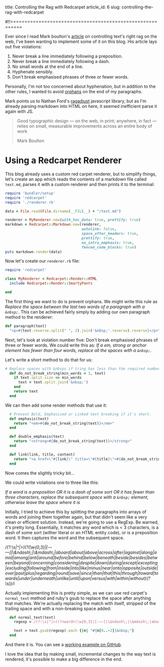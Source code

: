 title: Controlling the Rag with Redcarpet
article_id: 6
slug: controlling-the-rag-with-redcarpet

#!!==========================================================

Ever since I read Mark boulton's [article](http://24ways.org/2013/run-ragged/) on controlling text's right rag on the web, I've been wanting to implement some of it on this blog. His article lays out five violations:

1. Never break a line immediately following a preposition.
2. Never break a line immediately following a dash.
3. No small words at the end of a line.
4. Hyphenate sensibly.
5. Don't break emphasised phrases of three or fewer words.

Personally, I'm not too concerned about hyphenation, but in addition to the other rules, I wanted to avoid [orphans](http://en.wikipedia.org/wiki/Widows_and_orphans) on the end of my paragraphs.

Mark points us to Nathan Ford's [ragadjust](https://github.com/nathanford/ragadjust) javascript library, but as I'm already parsing markdown into HTML on here, it seemed inefficient parse it again with JS.


<blockquote><p>Good typographic design — on the web, in print; anywhere, in fact — relies on small, measurable improvements across an entire body of work</p><footer>Mark Boulton</footer></blockquote>

# Using a Redcarpet Renderer

This blog already uses a custom red carpet renderer, but to simplify things, let's create an app which reads the contents of a markdown file called `text.md`, parses it with a custom renderer and then prints it to the terminal:

````ruby
require 'bundler/setup'
require 'redcarpet'
require './renderer.rb'

data = File.read(File.dirname(__FILE__) + "/text.md")

renderer = MyRenderer.new(with_toc_data: true, prettify: true)
markdown = Redcarpet::Markdown.new(renderer,
                                   autolink: false,
                                   space_after_headers: true,
                                   prettify: true,
                                   no_intra_emphasis: true,
                                   fenced_code_blocks: true)
puts markdown.render(data)
````

Now let's create our `renderer.rb` file:

````ruby
require 'redcarpet'

class MyRenderer < Redcarpet::Render::HTML
  include Redcarpet::Render::SmartyPants

end
````

The first thing we want to do is prevent orphans. We might write this rule as *Replace the space between the last two words of a paragraph with a `&nbsp;`*. This can be achieved fairly simply by adding our own paragraph method to the renderer:

````ruby
def paragraph(text)
  "<p>#{text.reverse.split(" ", 2).join('&nbsp;'.reverse).reverse}</p>\n\n"
````

Next, let's look at violation number five: Don't break emphasised phrases of three or fewer words. We could write this as: *If a em, strong or anchor element has fewer than four words, replace all the spaces with a `&nbsp;`*.

Let's write a short method to do that for us:

````ruby
# Replace spaces with &nbsps if tring has less than the required number of words
  def do_not_break_string(min_words = 3, text)
    if text.split.size <= min_words
      text = text.split.join('&nbsp;')
    end
    return text
  end
````

We can then add some render methods that use it:

````ruby
  # Prevent Bold, Emphasised or Linked text breaking if it's short.
  def emphasis(text)
    return "<em>#{do_not_break_string(text)}</em>"
  end

  def double_emphasis(text)
    return "<strong>#{do_not_break_string(text)}</strong>"
  end

  def link(link, title, content)
    return "<a href=\"#{link}\" title=\"#{title}\">#{do_not_break_string(content)}</a>"
  end
````

Now comes the slightly tricky bit...

We could write violations one to three like this:

*If a word is a preposition OR it is a dash of some sort OR it has fewer than three characters, replace the subsequent space with a `&nbsp;` element, otherwise leave the space where it is*

Initially, I tried to achieve this by splitting the paragraphs into arrays of words and joining them together again, but that didn't seem like a very clean or efficient solution. Instead, we're going to use a RegExp. Be warned, it's pretty long. Essentially, it matches any word which is < 3 characters, is a dash of some sort (wither literal or an HTML entity code), or is a preposition word. It then captures the word and the subsequent space.

<i>
/(?:\s|^|>)(?<word>(\w{0,3}|[-–—]|\&ndash\;|\&mdash\;|aboard|about|above|across|after|against|along|amid|among|anti|around|before|behind|below|beneath|beside|besides|between|beyond|concerning|considering|despite|down|during|except|excepting|excluding|following|from|inside|into|like|minus|near|onto|opposite|outside|over|past|plus|regarding|round|save|since|than|that|this|through|toward|towards|under|underneath|unlike|until|upon|versus|with|within|without)(?<space>\s))/i
</i>

Actually implementing this is pretty simple, as we can use red carpet's `normal_text` method and ruby's gsub to replace the space after anything that matches. We're actually replacing the match with itself, stripped of the trailing space and with a non-breaking space added:

````ruby
  def normal_text(text)
    regexp = /(?:\s|^|>)(?<word>(\w{0,3}|[-–—]|\&ndash\;|\&mdash\;|aboard|about|above|across|after|against|along|amid|among|anti|around|before|behind|below|beneath|beside|besides|between|beyond|concerning|considering|despite|down|during|except|excepting|excluding|following|from|inside|into|like|minus|near|onto|opposite|outside|over|past|plus|regarding|round|save|since|than|that|this|through|toward|towards|under|underneath|unlike|until|upon|versus|with|within|without)(?<space>\s))/i

    text = text.gsub(regexp).each {|m| "#{m[0..-2]}&nbsp;"}
  end
````

And there it is. You can see a [working example on GitHub](https://github.com/dannysmith/ragged_redcarpet).

I love the idea that by making small, incremental changes to the way text is rendered, it's possible to make a big difference in the end.
